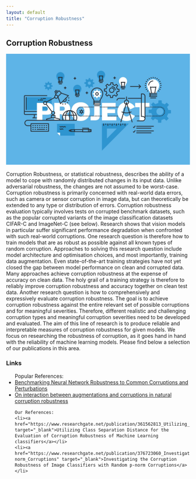 ```yaml
---
layout: default
title: "Corruption Robustness"
---
```


<h2>Corruption Robustness</h2>
<img src="/assets/research_img/project1.jpg" alt="Corruption Robustness" style="max-width:100%; height:auto;">
<p>Corruption Robustness, or statistical robustness, describes the ability of a model to cope with randomly distributed changes in its input data. Unlike adversarial robustness, the changes are not assumed to be worst-case. 
    Corruption robustness is primarily concerned with real-world data errors, such as camera or sensor corruption in image data, but can theoretically be extended to any type or distribution of errors. Corruption robustness evaluation typically involves tests on corrupted benchmark datasets, such as the popular corrupted variants of the image classification datasets CIFAR-C and ImageNet-C (see below). 
    Research shows that vision models in particular suffer significant performance degradation when confronted with such real-world corruptions. One research question is therefore how to train models that are as robust as possible against all known types of random corruption. Approaches to solving this research question include model architecture and optimisation choices, and most importantly, training data augmentation. Even state-of-the-art training strategies have not yet closed the gap between model performance on clean and corrupted data. Many approaches achieve corruption robustness at the expense of accuracy on clean data. The holy grail of a training strategy is therefore to reliably improve corruption robustness and accuracy together on clean test data.
    Another research question is how to comprehensively and expressively evaluate corruption robustness. The goal is to achieve corruption robustness against the entire relevant set of possible corruptions and for meaningful severities. Therefore, different realistic and challenging corruption types and meaningful corruption severities need to be developed and evaluated. The aim of this line of research is to produce reliable and interpretable measures of corruption robustness for given models.
    We focus on researching the robustness of corruption, as it goes hand in hand with the reliability of machine learning models. Please find below a selection of our publications in this area.</p>

<h3>Links</h3>
<ul>
    Popular References:
    <li><a href="https://github.com/hendrycks/robustness" target="_blank">Benchmarking Neural Network Robustness to Common Corruptions and Perturbations</a></li>
    <li><a href="https://proceedings.neurips.cc/paper/2021/file/1d49780520898fe37f0cd6b41c5311bf-Paper.pdf" target="_blank">On interaction between augmentations and corruptions in natural corruption robustness</a></li>
    
    Our References:
    <li><a href="https://www.researchgate.net/publication/361562813_Utilizing_Class_Separation_Distance_for_the_Evaluation_of_Corruption_Robustness_of_Machine_Learning_Classifiers" target="_blank">Utilizing Class Separation Distance for the Evaluation of Corruption Robustness of Machine Learning classifiers</a></li>
    <li><a href="https://www.researchgate.net/publication/376723060_Investigating_the_Corruption_Robustness_of_Image_Classifiers_with_Random_p-norm_Corruptions" target="_blank">Investigating the Corruption Robustness of Image Classifiers with Random p-norm Corruptions</a></li>
</ul>
